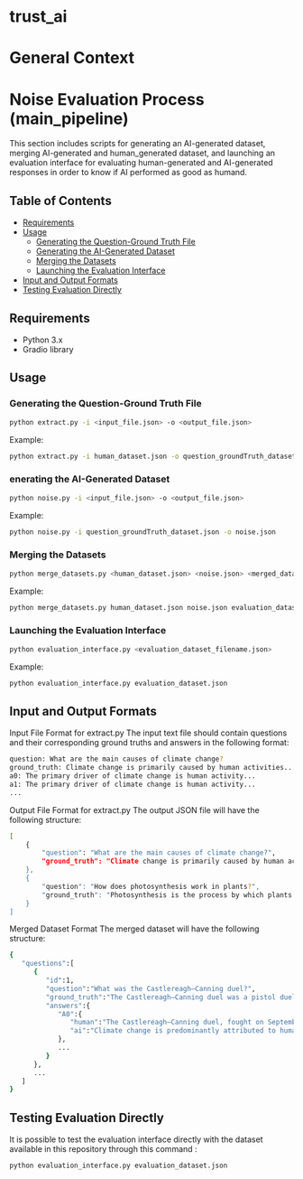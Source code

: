 # trust_ai
# General Context

# Noise Evaluation Process (main_pipeline)
This section includes scripts for generating an AI-generated dataset, merging AI-generated and human_generated dataset, and launching an evaluation interface for evaluating human-generated and AI-generated responses in order to know if AI performed as good as humand.

## Table of Contents
- [Requirements](#requirements)
- [Usage](#usage)
  - [Generating the Question-Ground Truth File](#generating-the-question-ground-truth-file)
  - [Generating the AI-Generated Dataset](#generating-the-ai-generated-dataset)
  - [Merging the Datasets](#merging-the-datasets)
  - [Launching the Evaluation Interface](#launching-the-evaluation-interface)
- [Input and Output Formats](#input-and-output-formats)
- [Testing Evaluation Directly](#testing-evaluation-directly)

## Requirements
- Python 3.x
- Gradio library

## Usage
### Generating the Question-Ground Truth File
```bash
python extract.py -i <input_file.json> -o <output_file.json>
```
Example:
```bash
python extract.py -i human_dataset.json -o question_groundTruth_dataset.json
```
### enerating the AI-Generated Dataset
```bash
python noise.py -i <input_file.json> -o <output_file.json>
```
Example:
```bash
python noise.py -i question_groundTruth_dataset.json -o noise.json
```
### Merging the Datasets
```bash
python merge_datasets.py <human_dataset.json> <noise.json> <merged_dataset.json>
```
Example:
```bash
python merge_datasets.py human_dataset.json noise.json evaluation_dataset.json
```
### Launching the Evaluation Interface
```bash
python evaluation_interface.py <evaluation_dataset_filename.json>
```
Example:
```bash
python evaluation_interface.py evaluation_dataset.json
```
## Input and Output Formats
Input File Format for extract.py
The input text file should contain questions and their corresponding ground truths and answers in the following format:
```bash
question: What are the main causes of climate change?
ground_truth: Climate change is primarily caused by human activities...
a0: The primary driver of climate change is human activity...
a1: The primary driver of climate change is human activity...
...
```
Output File Format for extract.py
The output JSON file will have the following structure:
```bash
[
    {
        "question": "What are the main causes of climate change?",
        "ground_truth": "Climate change is primarily caused by human activities..."
    },
    {
        "question": "How does photosynthesis work in plants?",
        "ground_truth": "Photosynthesis is the process by which plants convert light energy..."
    }
]
```
Merged Dataset Format
The merged dataset will have the following structure:
```bash
{
   "questions":[
      {
         "id":1,
         "question":"What was the Castlereagh–Canning duel?",
         "ground_truth":"The Castlereagh–Canning duel was a pistol duel...",
         "answers":{
            "A0":{
               "human":"The Castlereagh–Canning duel, fought on September 21, 1809...",
               "ai":"Climate change is predominantly attributed to human actions..."
            },
            ...
         }
      },
      ...
   ]
}
```
## Testing Evaluation Directly
It is possible to test the evaluation interface directly with the dataset available in this repository through this command : 
```bash
python evaluation_interface.py evaluation_dataset.json
```



